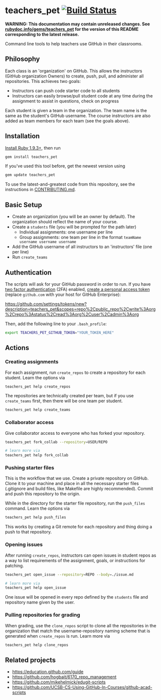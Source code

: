 # teachers_pet [![Build Status](https://travis-ci.org/education/teachers_pet.svg?branch=master)](https://travis-ci.org/education/teachers_pet)

**WARNING: This documentation may contain unreleased changes. See [rubydoc.info/gems/teachers_pet](http://rubydoc.info/gems/teachers_pet) for the version of this README corresponding to the latest release.**

Command line tools to help teachers use GitHub in their classrooms.

## Philosophy

Each class is an 'organization' on GitHub. This allows the instructors (GitHub organization Owners) to create, push, pull, and administer all repositories. This achieves two goals:

* Instructors can push code starter code to all students
* Instructors can easily browse/pull student code at any time during the assignment to assist in questions, check on progress

Each student is given a team in the organization. The team name is the same as the student's GitHub username. The course instructors are also added as team members for each team (see the goals above).

## Installation

[Install Ruby 1.9.3+](https://www.ruby-lang.org/en/installation/), then run

```bash
gem install teachers_pet
```

If you've used this tool before, get the newest version using

```ruby
gem update teachers_pet
```

To use the latest-and-greatest code from this repository, see the instructions in [CONTRIBUTING.md](CONTRIBUTING.md).

## Basic Setup

* Create an organization (you will be an owner by default). The organization should reflect the name of your course.
* Create a `students` file (you will be prompted for the path later)
    * Individual assignments: one username per line
    * Group assignments: one team per line in the format `teamName username username username`
* Add the GitHub username of all instructors to an 'instructors' file (one per line)
* Run `create_teams`

## Authentication

The scripts will ask for your GitHub password in order to run. If you have [two factor authentication](https://help.github.com/articles/about-two-factor-authentication) (2FA) enabled, [create a personal access token](https://help.github.com/articles/creating-an-access-token-for-command-line-use) (replace `github.com` with your host for GitHub Enterprise):

https://github.com/settings/tokens/new?description=teachers_pet&scopes=repo%2Cpublic_repo%2Cwrite%3Aorg%2Crepo%3Astatus%2Cread%3Aorg%2Cuser%2Cadmin%3Aorg

Then, add the following line to your `.bash_profile`:

```bash
export TEACHERS_PET_GITHUB_TOKEN="YOUR_TOKEN_HERE"
```

## Actions

### Creating assignments

For each assignment, run `create_repos` to create a repository for each student.  Learn the options via

```bash
teachers_pet help create_repos
```

The repositories are technically created per team, but if you use `create_teams` first, then there will be one team per student.

```bash
teachers_pet help create_teams
```

### Collaborator access

Give collaborator access to everyone who has forked your repository.

```bash
teachers_pet fork_collab --repository=USER/REPO

# learn more via
teachers_pet help fork_collab
```

### Pushing starter files

This is the workflow that we use. Create a private repository on GitHub. Clone it to your machine and place in all the necessary starter files (.gitignore and build files, like Makefile are highly recommended). Commit and push this repository to the origin.

While in the directory for the starter file repository, run the `push_files` command. Learn the options via

```bash
teachers_pet help push_files
```

This works by creating a Git remote for each repository and thing doing a push to that repository.

### Opening issues

After running `create_repos`, instructors can open issues in student repos as a way to list requirements of the assignment, goals, or instructions for patching.

```bash
teachers_pet open_issue --repository=REPO --body=./issue.md

# learn more via
teachers_pet help open_issue
```

One issue will be opened in every repo defined by the `students` file and repository name given by the user.

### Pulling repositories for grading

When grading, use the `clone_repos` script to clone all the repositories in the organization that match the username-repository naming scheme that is generated when `create_repos` is run.  Learn more via

```bash
teachers_pet help clone_repos
```

## Related projects

* https://education.github.com/guide
* https://github.com/hogbait/6170_repo_management
* https://github.com/mikehelmick/edugit-scripts
* https://github.com/UCSB-CS-Using-GitHub-In-Courses/github-acad-scripts
